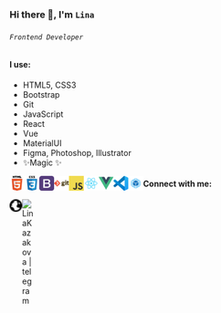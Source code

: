 ### Hi there 👋, I'm `Lina`

###### `Frontend Developer`

#### I use:

- HTML5, CSS3
- Bootstrap
- Git
- JavaScript
- React
- Vue
- MaterialUI
- Figma, Photoshop, Illustrator
- ✨Magic ✨

<img align="left" alt="HTML5" width="26px" src="https://raw.githubusercontent.com/github/explore/80688e429a7d4ef2fca1e82350fe8e3517d3494d/topics/html/html.png" />
<img align="left" alt="CSS3" width="26px" src="https://raw.githubusercontent.com/github/explore/80688e429a7d4ef2fca1e82350fe8e3517d3494d/topics/css/css.png" />
<img align="left" alt="Git" width="26px" src="https://raw.githubusercontent.com/github/explore/80688e429a7d4ef2fca1e82350fe8e3517d3494d/topics/bootstrap/bootstrap.png" />
<img align="left" alt="Git" width="26px" src="https://raw.githubusercontent.com/github/explore/80688e429a7d4ef2fca1e82350fe8e3517d3494d/topics/git/git.png" />
<img align="left" alt="JavaScript" width="26px" src="https://raw.githubusercontent.com/github/explore/80688e429a7d4ef2fca1e82350fe8e3517d3494d/topics/javascript/javascript.png" />
<img align="left" alt="React" width="26px" src="https://raw.githubusercontent.com/github/explore/80688e429a7d4ef2fca1e82350fe8e3517d3494d/topics/react/react.png" />
<img align="left" alt="Vue" width="26px" src="https://raw.githubusercontent.com/github/explore/80688e429a7d4ef2fca1e82350fe8e3517d3494d/topics/vue/vue.png" />
<img align="left" alt="Visual Studio Code" width="26px" src="https://raw.githubusercontent.com/github/explore/80688e429a7d4ef2fca1e82350fe8e3517d3494d/topics/visual-studio-code/visual-studio-code.png" />
<img align="left" alt="Webpack" width="26px" src="https://raw.githubusercontent.com/github/explore/80688e429a7d4ef2fca1e82350fe8e3517d3494d/topics/webpack/webpack.png" />

#### Connect with me:

[<img align="left" alt="linakazakova.ru" width="22px" src="https://raw.githubusercontent.com/iconic/open-iconic/master/svg/globe.svg" />][website]

<!-- [<img align="left" alt="LinaKazakova | LinkedIn" width="22px" src="https://cdn.jsdelivr.net/npm/simple-icons@v3/icons/linkedin.svg" />][linkedin] -->
<!-- [<img align="left" alt="LinaKazakova | Instagram" width="22px" src="https://cdn.jsdelivr.net/npm/simple-icons@v3/icons/instagram.svg" />][instagram] -->

[<img align="left" alt="LinaKazakova | telegram" width="22px" src="https://cdn.jsdelivr.net/npm/simple-icons@v3/icons/telegram.svg" />][telegram]

[website]: https://ellieollie.github.io/CV_Lina_Kazakova/
[telegram]: https://t.me/ellie_Ooo/
